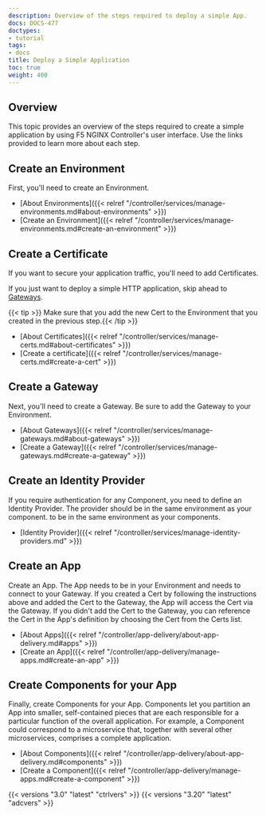 ```yaml
---
description: Overview of the steps required to deploy a simple App.
docs: DOCS-477
doctypes:
- tutorial
tags:
- docs
title: Deploy a Simple Application
toc: true
weight: 400
---
```


## Overview

This topic provides an overview of the steps required to create a simple application by using F5 NGINX Controller's user interface. Use the links provided to learn more about each step.

## Create an Environment

First, you'll need to create an Environment.

- [About Environments]({{< relref "/controller/services/manage-environments.md#about-environments" >}})
- [Create an Environment]({{< relref "/controller/services/manage-environments.md#create-an-environment" >}})

## Create a Certificate

If you want to secure your application traffic, you'll need to add Certificates.

If you just want to deploy a simple HTTP application, skip ahead to [Gateways](#create-a-gateway).

{{< tip >}} Make sure that you add the new Cert to the Environment that you created in the previous step.{{< /tip >}}

- [About Certificates]({{< relref "/controller/services/manage-certs.md#about-certificates" >}})
- [Create a certificate]({{< relref "/controller/services/manage-certs.md#create-a-cert" >}})

## Create a Gateway

Next, you'll need to create a Gateway. Be sure to add the Gateway to your Environment.

- [About Gateways]({{< relref "/controller/services/manage-gateways.md#about-gateways" >}})
- [Create a Gateway]({{< relref "/controller/services/manage-gateways.md#create-a-gateway" >}})

## Create an Identity Provider

If you require authentication for any Component, you need to define an Identity Provider. The provider should be in the same environment as your component.
to be in the same environment as your components.

- [Identity Provider]({{< relref "/controller/services/manage-identity-providers.md" >}})

## Create an App

Create an App. The App needs to be in your Environment and needs to connect to your Gateway. If you created a Cert by following the instructions above and added the Cert to the Gateway, the App will access the Cert via the Gateway. If you didn't add the Cert to the Gateway, you can reference the Cert in the App's definition by choosing the Cert from the Certs list.

- [About Apps]({{< relref "/controller/app-delivery/about-app-delivery.md#apps" >}})
- [Create an App]({{< relref "/controller/app-delivery/manage-apps.md#create-an-app" >}})

## Create Components for your App

Finally, create Components for your App. Components let you partition an App into smaller, self-contained pieces that are each responsible for a particular function of the overall application. For example, a Component could correspond to a microservice that, together with several other microservices, comprises a complete application.

- [About Components]({{< relref "/controller/app-delivery/about-app-delivery.md#components" >}})
- [Create a Component]({{< relref "/controller/app-delivery/manage-apps.md#create-a-component" >}})

{{< versions "3.0" "latest" "ctrlvers" >}}
{{< versions "3.20" "latest" "adcvers" >}}
